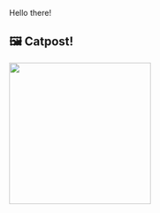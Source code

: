 Hello there!



## 🖼️ Catpost!

<sub>
    <img src="https://cdn2.thecatapi.com/images/dkh.jpg" height="256">
</sub>


